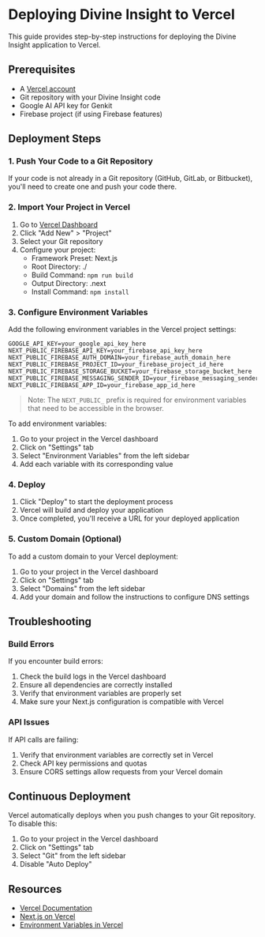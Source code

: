 # Deploying Divine Insight to Vercel

This guide provides step-by-step instructions for deploying the Divine Insight application to Vercel.

## Prerequisites

- A [Vercel account](https://vercel.com/signup)
- Git repository with your Divine Insight code
- Google AI API key for Genkit
- Firebase project (if using Firebase features)

## Deployment Steps

### 1. Push Your Code to a Git Repository

If your code is not already in a Git repository (GitHub, GitLab, or Bitbucket), you'll need to create one and push your code there.

### 2. Import Your Project in Vercel

1. Go to [Vercel Dashboard](https://vercel.com/dashboard)
2. Click "Add New" > "Project"
3. Select your Git repository
4. Configure your project:
   - Framework Preset: Next.js
   - Root Directory: ./
   - Build Command: `npm run build`
   - Output Directory: .next
   - Install Command: `npm install`

### 3. Configure Environment Variables

Add the following environment variables in the Vercel project settings:

```
GOOGLE_API_KEY=your_google_api_key_here
NEXT_PUBLIC_FIREBASE_API_KEY=your_firebase_api_key_here
NEXT_PUBLIC_FIREBASE_AUTH_DOMAIN=your_firebase_auth_domain_here
NEXT_PUBLIC_FIREBASE_PROJECT_ID=your_firebase_project_id_here
NEXT_PUBLIC_FIREBASE_STORAGE_BUCKET=your_firebase_storage_bucket_here
NEXT_PUBLIC_FIREBASE_MESSAGING_SENDER_ID=your_firebase_messaging_sender_id_here
NEXT_PUBLIC_FIREBASE_APP_ID=your_firebase_app_id_here
```

> Note: The `NEXT_PUBLIC_` prefix is required for environment variables that need to be accessible in the browser.

To add environment variables:
1. Go to your project in the Vercel dashboard
2. Click on "Settings" tab
3. Select "Environment Variables" from the left sidebar
4. Add each variable with its corresponding value

### 4. Deploy

1. Click "Deploy" to start the deployment process
2. Vercel will build and deploy your application
3. Once completed, you'll receive a URL for your deployed application

### 5. Custom Domain (Optional)

To add a custom domain to your Vercel deployment:
1. Go to your project in the Vercel dashboard
2. Click on "Settings" tab
3. Select "Domains" from the left sidebar
4. Add your domain and follow the instructions to configure DNS settings

## Troubleshooting

### Build Errors

If you encounter build errors:
1. Check the build logs in the Vercel dashboard
2. Ensure all dependencies are correctly installed
3. Verify that environment variables are properly set
4. Make sure your Next.js configuration is compatible with Vercel

### API Issues

If API calls are failing:
1. Verify that environment variables are correctly set in Vercel
2. Check API key permissions and quotas
3. Ensure CORS settings allow requests from your Vercel domain

## Continuous Deployment

Vercel automatically deploys when you push changes to your Git repository. To disable this:
1. Go to your project in the Vercel dashboard
2. Click on "Settings" tab
3. Select "Git" from the left sidebar
4. Disable "Auto Deploy"

## Resources

- [Vercel Documentation](https://vercel.com/docs)
- [Next.js on Vercel](https://vercel.com/docs/frameworks/nextjs)
- [Environment Variables in Vercel](https://vercel.com/docs/concepts/projects/environment-variables)
